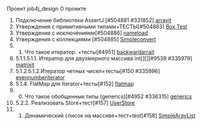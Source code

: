 Проект job4j_design
О проекте
1. Подключение библиотеки AssertJ [#504881 #331852]
[arrayit](https://github.com/as310788/-job4j_design/commit/0ed5391ed33e34cc891da74354fbc7d18067245a)
2. Утверждения с примитивными типами+ТЕСТЫ[#504883]
[Box Test](https://github.com/as310788/-job4j_design/blob/master/images/BoxTest.png)
3. Утверждения с исключениями[#504886] 
[nameload](https://github.com/as310788/-job4j_design/commit/ecc13121a3d6381e11d0a3e11f662f46c7c99660)
4. Утверждения с коллекциями [#504885]
[Simpleconvert](https://github.com/as310788/-job4j_design/blob/master/images/Simpleconvert.png)
5. 1. Что такое итератор. +тесты[#4951]
[backwardarrait](https://github.com/as310788/-job4j_design/commit/b13254550450894909fa54abfc67ca7fce895cbd)
6. 5.1.1.5.1.1. Итератор для двухмерного массива int[][][#9539 #335979]
[matrixit](https://github.com/as310788/-job4j_design/commit/b8af2cbeba64ab701de82851a620d6f58124d71c)
7. 5.1.2.5.1.2.Итератор четных чисел+тесты[#150 #335996]
[evennumberiterator](https://github.com/as310788/-job4j_design/commit/2b6b402b4c8a6aef6bc1028b27f014dc3799f511)
8. 5.1.4. FlatMap для Iterator<Iterator>+тесты[#152]
[flatmap](https://github.com/as310788/-job4j_design/commit/ae86895ded153f39da39c14a729e4c395577b814)
9. 00. Что такое обобщенные типы (generics)[#4952 #336315]
[generics](https://github.com/as310788/-job4j_design/commit/d5d705e180657c0082260da37f209e75b09eec2c)
10. 5.2.2. Реализовать Store<T extends Base>+тест[#157]
[UserStore](https://github.com/as310788/-job4j_design/commit/eb43d2525dee4ca9d4b08289bacc25f8c166c183)
11. 1. Динамический список на массиве+тест+test[#158]
[SimpleArayList](https://github.com/as310788/-job4j_design/commit/68d6cdad26d20ac77905ba9a5414a52d1ca49ca5)